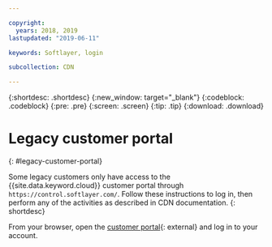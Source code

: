 ```yaml
---

copyright:
  years: 2018, 2019
lastupdated: "2019-06-11"

keywords: Softlayer, login

subcollection: CDN

---
```


{:shortdesc: .shortdesc}
{:new_window: target="_blank"}
{:codeblock: .codeblock}
{:pre: .pre}
{:screen: .screen}
{:tip: .tip}
{:download: .download}

# Legacy customer portal
{: #legacy-customer-portal}

Some legacy customers only have access to the {{site.data.keyword.cloud}} customer portal through `https://control.softlayer.com/`. Follow these instructions to log in, then perform any of the activities as described in CDN documentation.
{: shortdesc}

From your browser, open the [customer portal](https://control.softlayer.com/){: external} and log in to your account.
